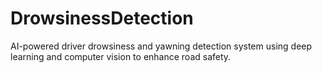 # DrowsinessDetection
AI-powered driver drowsiness and yawning detection system using deep learning and computer vision to enhance road safety.
